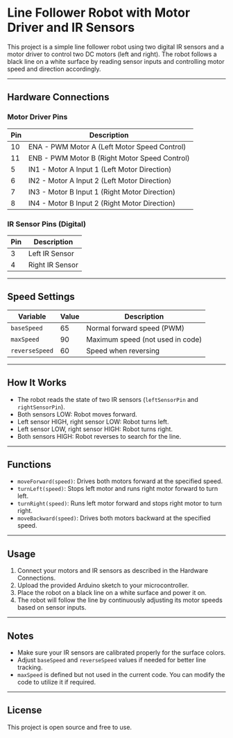 # Line Follower Robot with Motor Driver and IR Sensors

This project is a simple line follower robot using two digital IR sensors and a motor driver to control two DC motors (left and right). The robot follows a black line on a white surface by reading sensor inputs and controlling motor speed and direction accordingly.

---

## Hardware Connections

### Motor Driver Pins
| Pin | Description             |
|------|------------------------|
| 10   | ENA - PWM Motor A (Left Motor Speed Control)   |
| 11   | ENB - PWM Motor B (Right Motor Speed Control)  |
| 5    | IN1 - Motor A Input 1 (Left Motor Direction)   |
| 6    | IN2 - Motor A Input 2 (Left Motor Direction)   |
| 7    | IN3 - Motor B Input 1 (Right Motor Direction)  |
| 8    | IN4 - Motor B Input 2 (Right Motor Direction)  |

### IR Sensor Pins (Digital)
| Pin | Description       |
|------|------------------|
| 3    | Left IR Sensor    |
| 4    | Right IR Sensor   |

---

## Speed Settings

| Variable       | Value | Description                  |
|----------------|-------|------------------------------|
| `baseSpeed`    | 65    | Normal forward speed (PWM)    |
| `maxSpeed`     | 90    | Maximum speed (not used in code) |
| `reverseSpeed` | 60    | Speed when reversing          |

---

## How It Works

- The robot reads the state of two IR sensors (`leftSensorPin` and `rightSensorPin`).
- Both sensors LOW: Robot moves forward.
- Left sensor HIGH, right sensor LOW: Robot turns left.
- Left sensor LOW, right sensor HIGH: Robot turns right.
- Both sensors HIGH: Robot reverses to search for the line.

---

## Functions

- `moveForward(speed)`: Drives both motors forward at the specified speed.
- `turnLeft(speed)`: Stops left motor and runs right motor forward to turn left.
- `turnRight(speed)`: Runs left motor forward and stops right motor to turn right.
- `moveBackward(speed)`: Drives both motors backward at the specified speed.

---

## Usage

1. Connect your motors and IR sensors as described in the Hardware Connections.
2. Upload the provided Arduino sketch to your microcontroller.
3. Place the robot on a black line on a white surface and power it on.
4. The robot will follow the line by continuously adjusting its motor speeds based on sensor inputs.

---

## Notes

- Make sure your IR sensors are calibrated properly for the surface colors.
- Adjust `baseSpeed` and `reverseSpeed` values if needed for better line tracking.
- `maxSpeed` is defined but not used in the current code. You can modify the code to utilize it if required.

---

## License

This project is open source and free to use.
